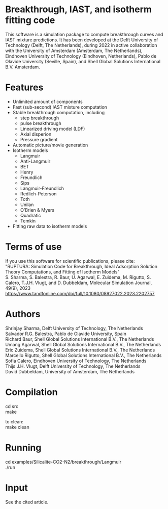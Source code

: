 Breakthrough, IAST, and isotherm fitting code
=============================================

This software is a simulation package to compute breakthrough curves and 
IAST mixture predictions. It has been developed at the Delft University of 
Technology (Delft, The Netherlands), during 2022 in active collaboration
with the University of Amsterdam (Amsterdam, The Netherlands), Eindhoven 
University of Technology (Eindhoven, Netherlands), Pablo de Olavide 
University (Seville, Spain), and Shell Global Solutions International B.V.
Amsterdam.

Features
========
* Unlimited amount of components
* Fast (sub-second) IAST mixture computation
* Stable breakthrough computation, including
  - step breakthrough
  - pulse breakthrough
  - Linearized driving model (LDF)
  - Axial disperion
  - Pressure gradient
* Automatic picture/movie generation
* Isotherm models
  - Langmuir
  - Anti-Langmuir
  - BET
  - Henry
  - Freundlich
  - Sips
  - Langmuir-Freundlich
  - Redlich-Peterson
  - Toth
  - Unilan
  - O’Brien & Myers
  - Quadratic
  - Temkin
* Fitting raw data to isotherm models

Terms of use
============
If you use this software for scientific publications, please cite:<br>
"RUPTURA: Simulation Code for Breakthrough, Ideal Adsorption Solution
Theory Computations, and Fitting of Isotherm Models"<br>
S. Sharma, S. Balestra, R. Baur, U. Agarwal, E. Zuidema, M. Rigutto,
S. Calero, T.J.H. Vlugt, and D. Dubbeldam, 
Molecular Simulation Journal, 49(9), 2023
https://www.tandfonline.com/doi/full/10.1080/08927022.2023.2202757

Authors
=======
Shrinjay Sharma,        Delft University of Technology, The Netherlands<br>
Salvador R.G. Balestra, Pablo de Olavide University, Spain<br>
Richard Baur,           Shell Global Solutions International B.V., The Netherlands<br>
Umang Agarwal,          Shell Global Solutions International B.V., The Netherlands<br>
Eric Zuidema,           Shell Global Solutions International B.V., The Netherlands<br>
Marcello Rigutto,       Shell Global Solutions International B.V., The Netherlands<br>
Sofia Calero,           Eindhoven University of Technology, The Netherlands<br>
Thijs J.H. Vlugt,       Delft University of Technology, The Netherlands<br>
David Dubbeldam,        University of Amsterdam, The Netherlands<br>

Compilation
===========
cd src<br>
make 

to clean:<br>
make clean

Running
=======
cd examples/Silicalite-CO2-N2/breakthrough/Langmuir<br>
./run

Input
=====
See the cited article.
